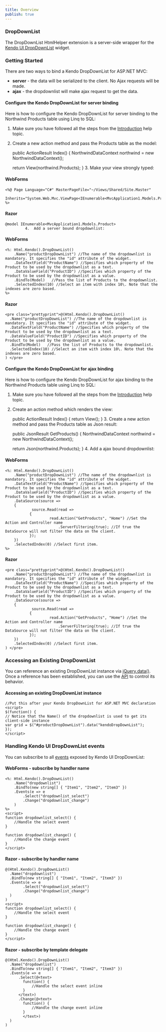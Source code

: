 ```yaml
---
title: Overview
publish: true
---
```


### DropDownList

The DropDownList HtmlHelper extension is a server-side wrapper for the [Kendo UI DropDownList](http://www.kendoui.com/documentation/ui-widgets/dropdownlist/overview.aspx) widget.

### Getting Started

There are two ways to bind a Kendo DropDownList for ASP.NET MVC:

*   **server** - the data will be serialized to the client. No Ajax requests will be made.
*   **ajax** - the dropdownlist will make ajax request to get the data. 

#### Configure the Kendo DropDownList for server binding

Here is how to configure the Kendo DropDownList  for server binding to the Northwind Products table using Linq to SQL:

1.  Make sure you have followed all the steps from the [Introduction](http://www.kendoui.com/documentation/asp-net-mvc/introduction.aspx) help topic.

2.  Create a new action method and pass the Products table as the model:

    public ActionResult Index()
    {
    NorthwindDataContext northwind = new NorthwindDataContext();
    
    return View(northwind.Products);
    }
        3.  Make your view strongly typed:

#### WebForms
 
    <%@ Page Language="C#" MasterPageFile="~/Views/Shared/Site.Master" 
       Inherits="System.Web.Mvc.ViewPage<IEnumerable<MvcApplication1.Models.Product>>" %>
              
#### Razor
 
    @model IEnumerable<MvcApplication1.Models.Product>
             4.  Add a server bound dropdownlist:

#### WebForms
 
    <%: Html.Kendo().DropDownList()
        .Name("productDropDownList") //The name of the dropdownlist is mandatory. It specifies the "id" attribute of the widget.
        .DataTextField("ProductName") //Specifies which property of the Product to be used by the dropdownlist as a text.
        .DataValueField("ProductID") //Specifies which property of the Product to be used by the dropdownlist as a value.
        .BindTo(Model)   //Pass the list of Products to the dropdownlist.
        .SelectedIndex(10) //Select an item with index 10\. Note that the indexes are zero based.
    %>
              
#### Razor
 
    <pre class="prettyprint">@(Html.Kendo().DropDownList()
      .Name("productDropDownList") //The name of the dropdownlist is mandatory. It specifies the "id" attribute of the widget.
      .DataTextField("ProductName") //Specifies which property of the Product to be used by the dropdownlist as a text.
      .DataValueField("ProductID") //Specifies which property of the Product to be used by the dropdownlist as a value.
      .BindTo(Model)   //Pass the list of Products to the dropdownlist.
      .SelectedIndex(10) //Select an item with index 10\. Note that the indexes are zero based.
    ) </pre>  

#### Configure the Kendo DropDownList for ajax binding

Here is how to configure the Kendo DropDownList for ajax binding to the Northwind Products table using Linq to SQL:

1.  Make sure you have followed all the steps from the [Introduction](http://www.kendoui.com/documentation/asp-net-mvc/introduction.aspx) help topic.

2.  Create an action method which renders the view:

    public ActionResult Index()
    {
    return View();
    }
        3.  Create a new action method and pass the Products table as Json result:

    public JsonResult GetProducts()
    {
    NorthwindDataContext northwind = new NorthwindDataContext();
    
    return Json(northwind.Products);
    }
        4.  Add a ajax bound dropdownlist:

#### WebForms
 
    <%: Html.Kendo().DropDownList()
        .Name("productDropDownList") //The name of the dropdownlist is mandatory. It specifies the "id" attribute of the widget.
        .DataTextField("ProductName") //Specifies which property of the Product to be used by the dropdownlist as a text.
        .DataValueField("ProductID") //Specifies which property of the Product to be used by the dropdownlist as a value.
        .DataSource(source => 
        {
                source.Read(read =>
               {
                        read.Action("GetProducts", "Home") //Set the Action and Controller name
                            .ServerFiltering(true); //If true the DataSource will not filter the data on the client.
               });
        })
        .SelectedIndex(0) //Select first item.
    %>
              
#### Razor
 
    <pre class="prettyprint">@(Html.Kendo().DropDownList()
        .Name("productDropDownList") //The name of the dropdownlist is mandatory. It specifies the "id" attribute of the widget.
        .DataTextField("ProductName") //Specifies which property of the Product to be used by the dropdownlist as a text.
        .DataValueField("ProductID") //Specifies which property of the Product to be used by the dropdownlist as a value.
        .DataSource(source => 
        {
                source.Read(read =>
               {
                        read.Action("GetProducts", "Home") //Set the Action and Controller name
                            .ServerFiltering(true); //If true the DataSource will not filter the data on the client.
               });
        })
        .SelectedIndex(0) //Select first item.
    ) </pre>  

### Accessing an Existing DropDownList

You can reference an existing DropDownList instance via [jQuery.data()](http://api.jquery.com/jQuery.data/).
Once a reference has been established, you can use the [API](http://www.kendoui.com/documentation/ui-widgets/dropdownlist/methods.aspx) to control its behavior.

  

#### Accessing an existing DropDownList instance
 
    //Put this after your Kendo DropDownList for ASP.NET MVC declaration
    <script>
    $(function() { 
    // Notice that the Name() of the dropdownlist is used to get its client-side instance
    var grid = $("#productDropDownList").data("kendoDropDownList");
    });
    </script>
      

### Handling Kendo UI DropDownList events

You can subscribe to all [events](http://www.kendoui.com/documentation/ui-widgets/dropdownlist/events.aspx) exposed by Kendo UI DropDownList:

  

#### WebForms - subscribe by handler name
 
    <%: Html.Kendo().DropDownList()
        .Name("dropdownlist")
        .BindTo(new string[] { "Item1", "Item2", "Item3" })
        .Events(e => e
            .Select("dropdownlist_select")
            .Change("dropdownlist_change")
        )
    %>
    <script>
    function dropdownlist_select() {
        //Handle the select event
    }
    
    function dropdownlist_change() {
        //Handle the change event
    }
    </script>
       

#### Razor - subscribe by handler name
 
    @(Html.Kendo().DropDownList()
      .Name("dropdownlist")
      .BindTo(new string[] { "Item1", "Item2", "Item3" })
      .Events(e => e
            .Select("dropdownlist_select")
            .Change("dropdownlist_change")
      )
    )
    <script>
    function dropdownlist_select() {
        //Handle the select event
    }
    
    function dropdownlist_change() {
        //Handle the change event
    }
    </script>
       

#### Razor - subscribe by template delegate
 
    @(Html.Kendo().DropDownList()
      .Name("dropdownlist")
      .BindTo(new string[] { "Item1", "Item2", "Item3" })
      .Events(e => e
          .Select(@<text>
            function() {
                //Handle the select event inline
            }
          </text>)
          .Change(@<text>
            function() {
                //Handle the change event inline
            }
            </text>)
      )
    )
     